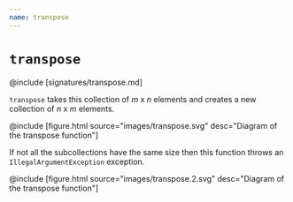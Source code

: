 ```yaml
---
name: transpose
---
```


# `transpose`

@include [signatures/transpose.md]

`transpose` takes this collection of *m* x *n* elements and creates a new
collection of *n* x *m* elements.

@include [figure.html source="images/transpose.svg" desc="Diagram of the transpose function"]

If not all the subcollections have the same size then this function throws an
`IllegalArgumentException` exception.

@include [figure.html source="images/transpose.2.svg" desc="Diagram of the transpose function"]
